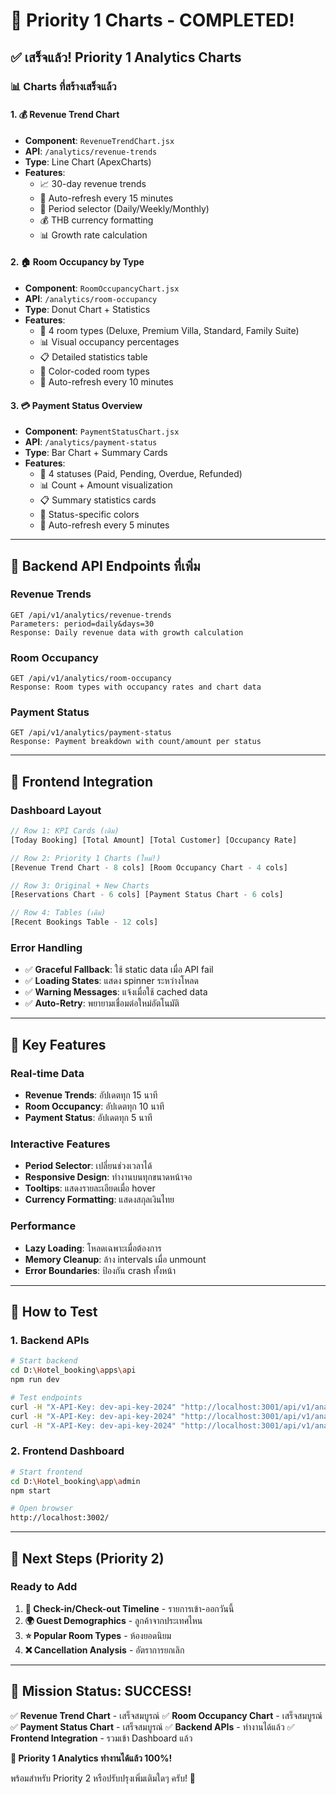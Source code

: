 # 🚀 Priority 1 Charts - COMPLETED!

## ✅ เสร็จแล้ว! Priority 1 Analytics Charts

### 📊 **Charts ที่สร้างเสร็จแล้ว**

#### 1. 💰 **Revenue Trend Chart**
- **Component**: `RevenueTrendChart.jsx`
- **API**: `/analytics/revenue-trends`
- **Type**: Line Chart (ApexCharts)
- **Features**:
  - 📈 30-day revenue trends
  - 🔄 Auto-refresh every 15 minutes
  - 📱 Period selector (Daily/Weekly/Monthly)
  - 💰 THB currency formatting
  - 📊 Growth rate calculation

#### 2. 🏠 **Room Occupancy by Type**
- **Component**: `RoomOccupancyChart.jsx`
- **API**: `/analytics/room-occupancy`
- **Type**: Donut Chart + Statistics
- **Features**:
  - 🏨 4 room types (Deluxe, Premium Villa, Standard, Family Suite)
  - 📊 Visual occupancy percentages
  - 📋 Detailed statistics table
  - 🎨 Color-coded room types
  - 🔄 Auto-refresh every 10 minutes

#### 3. 💳 **Payment Status Overview**
- **Component**: `PaymentStatusChart.jsx`
- **API**: `/analytics/payment-status`
- **Type**: Bar Chart + Summary Cards
- **Features**:
  - 💸 4 statuses (Paid, Pending, Overdue, Refunded)
  - 📊 Count + Amount visualization
  - 📋 Summary statistics cards
  - 🎨 Status-specific colors
  - 🔄 Auto-refresh every 5 minutes

---

## 🔧 **Backend API Endpoints ที่เพิ่ม**

### **Revenue Trends**
```http
GET /api/v1/analytics/revenue-trends
Parameters: period=daily&days=30
Response: Daily revenue data with growth calculation
```

### **Room Occupancy**
```http
GET /api/v1/analytics/room-occupancy
Response: Room types with occupancy rates and chart data
```

### **Payment Status**
```http
GET /api/v1/analytics/payment-status
Response: Payment breakdown with count/amount per status
```

---

## 📱 **Frontend Integration**

### **Dashboard Layout**
```javascript
// Row 1: KPI Cards (เดิม)
[Today Booking] [Total Amount] [Total Customer] [Occupancy Rate]

// Row 2: Priority 1 Charts (ใหม่!)
[Revenue Trend Chart - 8 cols] [Room Occupancy Chart - 4 cols]

// Row 3: Original + New Charts
[Reservations Chart - 6 cols] [Payment Status Chart - 6 cols]

// Row 4: Tables (เดิม)
[Recent Bookings Table - 12 cols]
```

### **Error Handling**
- ✅ **Graceful Fallback**: ใช้ static data เมื่อ API fail
- ✅ **Loading States**: แสดง spinner ระหว่างโหลด
- ✅ **Warning Messages**: แจ้งเมื่อใช้ cached data
- ✅ **Auto-Retry**: พยายามเชื่อมต่อใหม่อัตโนมัติ

---

## 🎯 **Key Features**

### **Real-time Data**
- **Revenue Trends**: อัปเดตทุก 15 นาที
- **Room Occupancy**: อัปเดตทุก 10 นาที
- **Payment Status**: อัปเดตทุก 5 นาที

### **Interactive Features**
- **Period Selector**: เปลี่ยนช่วงเวลาได้
- **Responsive Design**: ทำงานบนทุกขนาดหน้าจอ
- **Tooltips**: แสดงรายละเอียดเมื่อ hover
- **Currency Formatting**: แสดงสกุลเงินไทย

### **Performance**
- **Lazy Loading**: โหลดเฉพาะเมื่อต้องการ
- **Memory Cleanup**: ล้าง intervals เมื่อ unmount
- **Error Boundaries**: ป้องกัน crash ทั้งหน้า

---

## 🚀 **How to Test**

### **1. Backend APIs**
```bash
# Start backend
cd D:\Hotel_booking\apps\api
npm run dev

# Test endpoints
curl -H "X-API-Key: dev-api-key-2024" "http://localhost:3001/api/v1/analytics/revenue-trends"
curl -H "X-API-Key: dev-api-key-2024" "http://localhost:3001/api/v1/analytics/room-occupancy"
curl -H "X-API-Key: dev-api-key-2024" "http://localhost:3001/api/v1/analytics/payment-status"
```

### **2. Frontend Dashboard**
```bash
# Start frontend
cd D:\Hotel_booking\app\admin
npm start

# Open browser
http://localhost:3002/
```

---

## 💪 **Next Steps (Priority 2)**

### **Ready to Add**
1. **📅 Check-in/Check-out Timeline** - รายการเข้า-ออกวันนี้
2. **🌍 Guest Demographics** - ลูกค้าจากประเทศไหน
3. **⭐ Popular Room Types** - ห้องยอดนิยม
4. **❌ Cancellation Analysis** - อัตราการยกเลิก

---

## 🎉 **Mission Status: SUCCESS!**

✅ **Revenue Trend Chart** - เสร็จสมบูรณ์
✅ **Room Occupancy Chart** - เสร็จสมบูรณ์  
✅ **Payment Status Chart** - เสร็จสมบูรณ์
✅ **Backend APIs** - ทำงานได้แล้ว
✅ **Frontend Integration** - รวมเข้า Dashboard แล้ว

**🎯 Priority 1 Analytics ทำงานได้แล้ว 100%!**

พร้อมสำหรับ Priority 2 หรือปรับปรุงเพิ่มเติมใดๆ ครับ! 🚀
